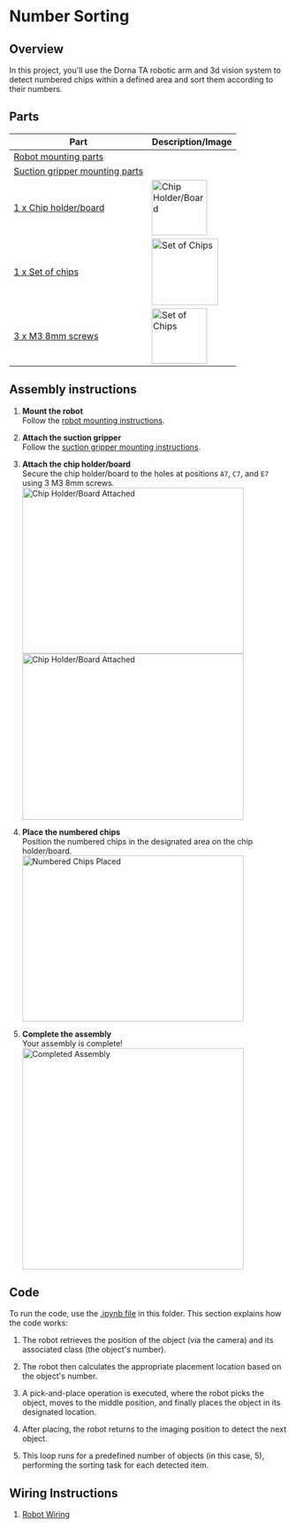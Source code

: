 # **Number Sorting**

## **Overview**
In this project, you'll use the Dorna TA robotic arm and 3d vision system to detect numbered chips within a defined area and sort them according to their numbers.

## **Parts**
| **Part** | **Description/Image** |
|---|---|
| [Robot mounting parts](https://github.com/dorna-robotics/education/blob/main/mount_robot/README.md#parts) |   |
| [Suction gripper mounting parts](https://github.com/dorna-robotics/education/tree/main/attach_suction_gripper#parts) |   |
| [1 x Chip holder/board](https://github.com/dorna-robotics/education/blob/main/ml_object_detection/Assets/GamePieceHolder%20v9.stl) | <img src="https://i.imgur.com/YC4SMsz.png" alt="Chip Holder/Board" width="100"/> |
| [1 x Set of chips](https://github.com/dorna-robotics/education/blob/main/ml_object_detection/Assets/Chips%20v4.stl) | <img src="https://i.imgur.com/eWH0BdG.png" alt="Set of Chips" width="120"/> |
| [3 x M3 8mm screws](https://www.mcmaster.com/91290A113/) | <img src="https://i.imgur.com/S8DSl5u.png" alt="Set of Chips" width="100"/>  |

## **Assembly instructions**

1. **Mount the robot**  
   Follow the [robot mounting instructions](https://github.com/dorna-robotics/education/blob/main/mount_robot/README.md#assembly).

2. **Attach the suction gripper**  
   Follow the [suction gripper mounting instructions](https://github.com/dorna-robotics/education/tree/main/attach_suction_gripper#assembly).

3. **Attach the chip holder/board**  
   Secure the chip holder/board to the holes at positions ``A7``, ``C7``, and ``E7`` using 3 M3 8mm screws.  
   <img src="img_here" alt="Chip Holder/Board Attached" height="300" width="400"/>  
   <img src="img_link_here" alt="Chip Holder/Board Attached" height="300" width="400"/>

4. **Place the numbered chips**  
   Position the numbered chips in the designated area on the chip holder/board.  
   <img src="img_link_here" alt="Numbered Chips Placed" height="300" width="400"/>

5. **Complete the assembly**  
   Your assembly is complete!  
   <img src="img_here" alt="Completed Assembly" width="400"/>

## **Code**
To run the code, use the [.ipynb file](https://github.com/dorna-robotics/education/blob/main/ml_object_detection/number_sorting.ipynb) in this folder. This section explains how the code works:

1. The robot retrieves the position of the object (via the camera) and its associated class (the object's number).

2. The robot then calculates the appropriate placement location based on the object's number.

3. A pick-and-place operation is executed, where the robot picks the object, moves to the middle position, and finally places the object in its designated location.

4. After placing, the robot returns to the imaging position to detect the next object.

5. This loop runs for a predefined number of objects (in this case, 5), performing the sorting task for each detected item.

## **Wiring Instructions**
1. [Robot Wiring](https://github.com/dorna-robotics/education/tree/main/mount_robot)
